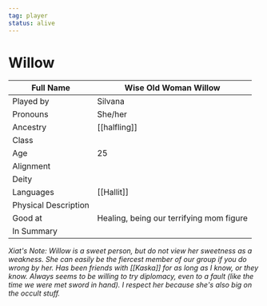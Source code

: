 ```yaml
---
tag: player
status: alive
---
```

# Willow

| Full Name | Wise Old Woman Willow                    |
| --------- | ---------------------------------------- |
| Played by | Silvana                                  |
| Pronouns  | She/her                                  |
| Ancestry  | [[halfling]]                                 |
| Class     |                                         |
| Age       | 25 |
| Alignment |                                         |
| Deity     |                                         |
| Languages | [[Hallit]] |
| Physical Description |                        |
| Good at   |  Healing, being our terrifying mom figure |     |
| In Summary           |                        |

*Xiat's Note: Willow is a sweet person, but do not view her sweetness as a weakness. She can easily be the fiercest member of our group if you do wrong by her. Has been friends with [[Kaska]] for as long as I know, or they know. Always seems to be willing to try diplomacy, even to a fault (like the time we were met sword in hand). I respect her because she's also big on the occult stuff.* 